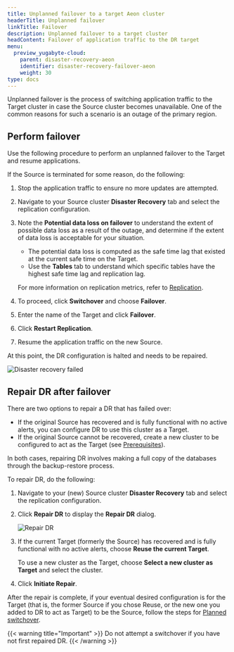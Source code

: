 ```yaml
---
title: Unplanned failover to a target Aeon cluster
headerTitle: Unplanned failover
linkTitle: Failover
description: Unplanned failover to a target cluster
headContent: Failover of application traffic to the DR target
menu:
  preview_yugabyte-cloud:
    parent: disaster-recovery-aeon
    identifier: disaster-recovery-failover-aeon
    weight: 30
type: docs
---
```


Unplanned failover is the process of switching application traffic to the Target cluster in case the Source cluster becomes unavailable. One of the common reasons for such a scenario is an outage of the primary region.

## Perform failover

Use the following procedure to perform an unplanned failover to the Target and resume applications.

If the Source is terminated for some reason, do the following:

1. Stop the application traffic to ensure no more updates are attempted.

1. Navigate to your Source cluster **Disaster Recovery** tab and select the replication configuration.

1. Note the **Potential data loss on failover** to understand the extent of possible data loss as a result of the outage, and determine if the extent of data loss is acceptable for your situation.

    - The potential data loss is computed as the safe time lag that existed at the current safe time on the Target.
    - Use the **Tables** tab to understand which specific tables have the highest safe time lag and replication lag.

    For more information on replication metrics, refer to [Replication](../../../../launch-and-manage/monitor-and-alert/metrics/replication/).

1. To proceed, click **Switchover** and choose **Failover**.

1. Enter the name of the Target and click **Failover**.

1. Click **Restart Replication**.

1. Resume the application traffic on the new Source.

At this point, the DR configuration is halted and needs to be repaired.

![Disaster recovery failed](/images/yb-platform/disaster-recovery/disaster-recovery-failed.png)

## Repair DR after failover

There are two options to repair a DR that has failed over:

- If the original Source has recovered and is fully functional with no active alerts, you can configure DR to use this cluster as a Target.
- If the original Source cannot be recovered, create a new cluster to be configured to act as the Target (see [Prerequisites](../disaster-recovery-setup/#prerequisites)).

In both cases, repairing DR involves making a full copy of the databases through the backup-restore process.

To repair DR, do the following:

1. Navigate to your (new) Source cluster **Disaster Recovery** tab and select the replication configuration.

1. Click **Repair DR** to display the **Repair DR** dialog.

    ![Repair DR](/images/yb-platform/disaster-recovery/disaster-recovery-repair.png)

1. If the current Target (formerly the Source) has recovered and is fully functional with no active alerts, choose **Reuse the current Target**.

    To use a new cluster as the Target, choose **Select a new cluster as Target** and select the cluster.

1. Click **Initiate Repair**.

After the repair is complete, if your eventual desired configuration is for the Target (that is, the former Source if you chose Reuse, or the new one you added to DR to act as Target) to be the Source, follow the steps for [Planned switchover](../disaster-recovery-switchover/).

{{< warning title="Important" >}}
Do not attempt a switchover if you have not first repaired DR.
{{< /warning >}}
